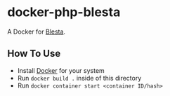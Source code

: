 # docker-php-blesta

A Docker for [Blesta](https://www.blesta.com).

## How To Use

* Install [Docker](https://www.docker.com) for your system
* Run `docker build .` inside of this directory
* Run `docker container start <container ID/hash>`
